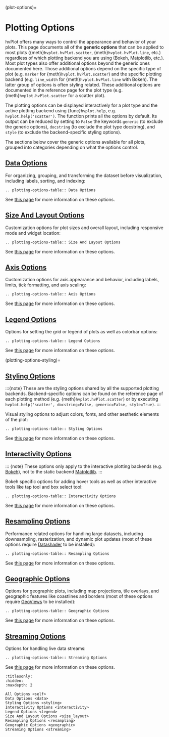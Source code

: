 (plot-options)=

# Plotting Options

hvPlot offers many ways to control the appearance and behavior of your plots. This page documents all of the **generic options** that can be applied to most plots ({meth}`hvplot.hvPlot.scatter`, {meth}`hvplot.hvPlot.line`, etc.) regardless of which plotting backend you are using (Bokeh, Matplotlib, etc.). Most plot types also offer additional options beyond the generic ones documented here. Those additional options depend on the specific type of plot (e.g. `marker` for {meth}`hvplot.hvPlot.scatter`) and the specific plotting backend (e.g. `line_width` for {meth}`hvplot.hvPlot.line` with Bokeh). The latter group of options is often styling related. These additional options are documented in the reference page for the plot type (e.g. {meth}`hvplot.hvPlot.scatter` for a scatter plot).

The plotting options can be displayed interactively for a plot type and the active plotting backend using {func}`hvplot.help`, e.g. `hvplot.help('scatter')`. The function prints all the options by default. Its output can be reduced by setting to `False` the keywords `generic` (to exclude the generic options), `docstring` (to exclude the plot type docstring), and `style` (to exclude the backend-specific styling options).

The sections below cover the generic options available for all plots, grouped into categories depending on what the options control.

## [Data Options](./data)

For organizing, grouping, and transforming the dataset before visualization, including labels, sorting, and indexing:

```{eval-rst}
.. plotting-options-table:: Data Options
```

See [this page](./data) for more information on these options.

## [Size And Layout Options](./size_layout)

Customization options for plot sizes and overall layout, including responsive mode and widget location:

```{eval-rst}
.. plotting-options-table:: Size And Layout Options
```

See [this page](./size_layout) for more information on these options.

## [Axis Options](./axis)

Customization options for axis appearance and behavior, including labels, limits, tick formatting, and axis scaling:

```{eval-rst}
.. plotting-options-table:: Axis Options
```

See [this page](./axis) for more information on these options.

## [Legend Options](./legend)

Options for setting the grid or legend of plots as well as colorbar options:

```{eval-rst}
.. plotting-options-table:: Legend Options
```

See [this page](./legend) for more information on these options.

(plotting-options-styling)=

## [Styling Options](./styling)

:::{note}
These are the styling options shared by all the supported plotting backends. Backend-specific options can be found on the reference page of each plotting method (e.g. {meth}`hvplot.hvPlot.scatter`) or by executing `hvplot.help('scatter', docstring=False, generic=False, style=True)`.
:::

Visual styling options to adjust colors, fonts, and other aesthetic elements of the plot:

```{eval-rst}
.. plotting-options-table:: Styling Options
```

See [this page](./styling) for more information on these options.

## [Interactivity Options](./interactivity)

::: {note}
These options only apply to the interactive plotting backends (e.g. [Bokeh](plot-ext-bokeh)), not to the static backend [Matplotlib](plot-ext-matplotlib).
:::

Bokeh specific options for adding hover tools as well as other interactive tools like tap tool and box select tool:

```{eval-rst}
.. plotting-options-table:: Interactivity Options
```

See [this page](./interactivity) for more information on these options.

## [Resampling Options](./resampling)

Performance related options for handling large datasets, including downsampling, rasterization, and dynamic plot updates (most of these options require [Datashader](https://datashader.org/) to be installed):

```{eval-rst}
.. plotting-options-table:: Resampling Options
```

See [this page](./resampling) for more information on these options.

## [Geographic Options](./geographic)

Options for geographic plots, including map projections, tile overlays, and geographic features like coastlines and borders (most of these options require [GeoViews](https://geoviews.org) to be installed):

```{eval-rst}
.. plotting-options-table:: Geographic Options
```

See [this page](./geographic) for more information on these options.

## [Streaming Options](./streaming)

Options for handling live data streams:

```{eval-rst}
.. plotting-options-table:: Streaming Options
```

See [this page](./streaming) for more information on these options.

```{toctree}
:titlesonly:
:hidden:
:maxdepth: 2

All Options <self>
Data Options <data>
Styling Options <styling>
Interactivity Options <interactivity>
Legend Options <legend>
Size And Layout Options <size_layout>
Resampling Options <resampling>
Geographic Options <geographic>
Streaming Options <streaming>
```

